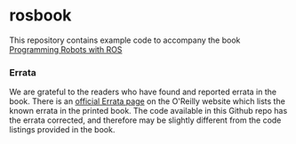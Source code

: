# rosbook
This repository contains example code to accompany the book [Programming Robots with ROS](http://www.amazon.com/Programming-Robots-ROS-Practical-Introduction/dp/1449323898/ref=sr_1_1?ie=UTF8&qid=1453484937&sr=8-1)

### Errata
We are grateful to the readers who have found and reported errata in the book. There is an [official Errata page](http://www.oreilly.com/catalog/errata.csp?isbn=0636920024736) on the O'Reilly website which lists the known errata in the printed book. The code available in this Github repo has the errata corrected, and therefore may be slightly different from the code listings provided in the book.
